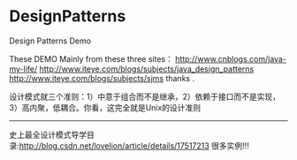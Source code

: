 DesignPatterns
==============

Design Patterns Demo 


These DEMO Mainly from these three sites：
http://www.cnblogs.com/java-my-life/
http://www.iteye.com/blogs/subjects/java_design_patterns
http://www.iteye.com/blogs/subjects/sjms
thanks .


设计模式就三个准则：1）中意于组合而不是继承，2）依赖于接口而不是实现，3）高内聚，低耦合。你看，这完全就是Unix的设计准则

---
史上最全设计模式导学目录:<http://blog.csdn.net/lovelion/article/details/17517213>
很多实例!!!